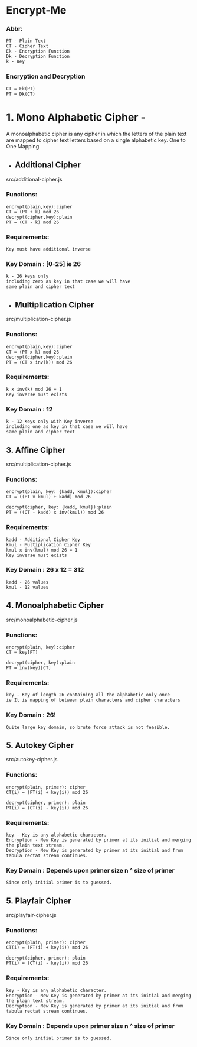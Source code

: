 # Encrypt-Me

### Abbr:

```
PT - Plain Text
CT - Cipher Text
Ek - Encryption Function
Dk - Decryption Function
k - Key
```

### Encryption and Decryption

```
CT = Ek(PT)
PT = Dk(CT)
```

# 1. Mono Alphabetic Cipher -

A monoalphabetic cipher is any cipher in which the letters of the plain text are mapped to cipher text letters based on a single alphabetic key.
One to One Mapping

-   ## Additional Cipher

src/additional-cipher.js

### Functions:

    encrypt(plain,key):cipher
    CT = (PT + k) mod 26
    decrypt(cipher,key):plain
    PT = (CT - k) mod 26

### Requirements:

    Key must have additional inverse

### Key Domain : [0-25] ie 26

    k - 26 keys only
    including zero as key in that case we will have
    same plain and cipher text

-   ## Multiplication Cipher

src/multiplication-cipher.js

### Functions:

    encrypt(plain,key):cipher
    CT = (PT x k) mod 26
    decrypt(cipher,key):plain
    PT = (CT x inv(k)) mod 26

### Requirements:

    k x inv(k) mod 26 = 1
    Key inverse must exists

### Key Domain : 12

    k - 12 Keys only with Key inverse
    including one as key in that case we will have
    same plain and cipher text

## 3. Affine Cipher

src/multiplication-cipher.js

### Functions:

    encrypt(plain, key: {kadd, kmul}):cipher
    CT = ((PT x kmul) + kadd) mod 26

    decrypt(cipher, key: {kadd, kmul}):plain
    PT = ((CT - kadd) x inv(kmul)) mod 26

### Requirements:

    kadd - Additional Cipher Key
    kmul - Multiplication Cipher Key
    kmul x inv(kmul) mod 26 = 1
    Key inverse must exists

### Key Domain : 26 x 12 = 312

    kadd - 26 values
    kmul - 12 values

## 4. Monoalphabetic Cipher

src/monoalphabetic-cipher.js

### Functions:

    encrypt(plain, key):cipher
    CT = key[PT]

    decrypt(cipher, key):plain
    PT = inv(key)[CT]

### Requirements:

    key - Key of length 26 containing all the alphabetic only once
    ie It is mapping of between plain characters and cipher characters

### Key Domain : 26!

    Quite large key domain, so brute force attack is not feasible.

## 5. Autokey Cipher

src/autokey-cipher.js

### Functions:

    encrypt(plain, primer): cipher
    CT(i) = (PT(i) + key(i)) mod 26

    decrypt(cipher, primer): plain
    PT(i) = (CT(i) - key(i)) mod 26

### Requirements:

    key - Key is any alphabetic character.
    Encryption - New Key is generated by primer at its initial and merging the plain text stream. 
    Decryption - New Key is generated by primer at its initial and from tabula rectat stream continues. 


### Key Domain : Depends upon primer size n ^ size of primer

    Since only initial primer is to guessed.

## 5. Playfair Cipher

src/playfair-cipher.js

### Functions:

    encrypt(plain, primer): cipher
    CT(i) = (PT(i) + key(i)) mod 26

    decrypt(cipher, primer): plain
    PT(i) = (CT(i) - key(i)) mod 26

### Requirements:

    key - Key is any alphabetic character.
    Encryption - New Key is generated by primer at its initial and merging the plain text stream. 
    Decryption - New Key is generated by primer at its initial and from tabula rectat stream continues. 


### Key Domain : Depends upon primer size n ^ size of primer

    Since only initial primer is to guessed.